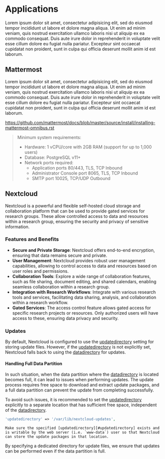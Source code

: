 # Applications

Lorem ipsum dolor sit amet, consectetur adipisicing elit, sed do eiusmod
tempor incididunt ut labore et dolore magna aliqua. Ut enim ad minim veniam,
quis nostrud exercitation ullamco laboris nisi ut aliquip ex ea commodo
consequat. Duis aute irure dolor in reprehenderit in voluptate velit esse
cillum dolore eu fugiat nulla pariatur. Excepteur sint occaecat cupidatat non
proident, sunt in culpa qui officia deserunt mollit anim id est laborum.

## Mattermost

Lorem ipsum dolor sit amet, consectetur adipisicing elit, sed do eiusmod
tempor incididunt ut labore et dolore magna aliqua. Ut enim ad minim veniam,
quis nostrud exercitation ullamco laboris nisi ut aliquip ex ea commodo
consequat. Duis aute irure dolor in reprehenderit in voluptate velit esse
cillum dolore eu fugiat nulla pariatur. Excepteur sint occaecat cupidatat non
proident, sunt in culpa qui officia deserunt mollit anim id est laborum.

https://github.com/mattermost/docs/blob/master/source/install/installing-mattermost-omnibus.rst

> Minimum system requirements:
> 
>   - Hardware: 1 vCPU/core with 2GB RAM (support for up to 1,000 users)
>   - Database: PostgreSQL v11+
>   - Network ports required:
>     - Application ports 80/443, TLS, TCP Inbound
>     - Administrator Console port 8065, TLS, TCP Inbound
>     - SMTP port 10025, TCP/UDP Outbound

## Nextcloud

Nextcloud is a powerful and flexible self-hosted cloud storage and collaboration platform that can be used to provide gated services for research groups. These allow controlled access to data and resources within a research group, ensuring the security and privacy of sensitive information.

### Features and Benefits

- **Secure and Private Storage**: Nextcloud offers end-to-end encryption, ensuring that data remains secure and private.
- **User Management**: Nextcloud provides robust user management capabilities, allowing to control access to data and resources based on user roles and permissions.
- **Collaboration Tools**: Explore a wide range of collaboration features, such as file sharing, document editing, and shared calendars, enabling seamless collaboration within a research group.
- **Integration with Research Workflows**: Integrate with various research tools and services, facilitating data sharing, analysis, and collaboration within a research workflow.
- **Gated Services**: The access control feature allows gated access for specific research projects or resources. Only authorized users will have access to these, ensuring data privacy and security.

### Updates

By default, Nextcloud is configured to use the [updatedirectory][#updatedirectory] setting for storing update files. However, if the [updatedirectory][#updatedirectory] is not explicitly set, Nextcloud falls back to using the [datadirectory][#datadirectory] for updates. 

#### Handling Full Data Partition

In such situation, when the data partition where the [datadirectory][#datadirectory] is located becomes full, it can lead to issues when performing updates. The update process requires free space to download and extract update packages, and a full data partition can prevent the update from completing successfully.

To avoid such issues, it is recommended to set the [updatedirectory][#updatedirectory] explicitly to a separate location that has sufficient free space, independent of the [datadirectory][#datadirectory].

```php
'updatedirectory' => '/var/lib/nextcloud-updates',
```

```{important}
Make sure the specified [updatedirectory][#updatedirectory] exists and is writable by the web server (i.e. `www-data`) user so that Nextcloud can store the update packages in that location.
```

By specifying a dedicated directory for update files, we ensure that updates can be performed even if the data partition is full.



[#updatedirectory]: https://docs.nextcloud.com/server/latest/admin_manual/configuration_server/config_sample_php_parameters.html#updatedirectory
[#datadirectory]: https://docs.nextcloud.com/server/latest/admin_manual/configuration_server/config_sample_php_parameters.html#datadirectory
